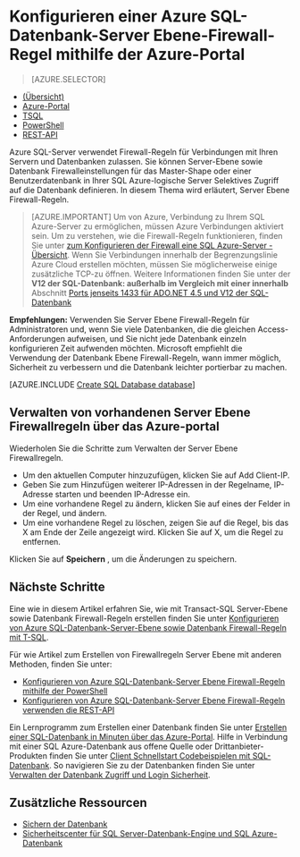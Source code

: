 <properties
    pageTitle="Konfigurieren eine SQL-Datenbank-Server Ebene Firewall-Regel | Microsoft Azure"
    description="Informationen Sie zum Konfigurieren der Firewall für IP-Adressen, die SQL Azure-Server zugreifen."
    services="sql-database"
    documentationCenter=""
    authors="BYHAM"
    manager="jhubbard"
    editor=""/>


<tags
    ms.service="sql-database"
    ms.workload="data-management"
    ms.tgt_pltfrm="na"
    ms.devlang="dotnet"
    ms.topic="article" 
    ms.date="08/30/2016"
    ms.author="rickbyh;carlrab"/>


# <a name="configure-an-azure-sql-database-server-level-firewall-rule-using-the-azure-portal"></a>Konfigurieren einer Azure SQL-Datenbank-Server Ebene-Firewall-Regel mithilfe der Azure-Portal


> [AZURE.SELECTOR]
- [(Übersicht)](sql-database-firewall-configure.md)
- [Azure-Portal](sql-database-configure-firewall-settings.md)
- [TSQL](sql-database-configure-firewall-settings-tsql.md)
- [PowerShell](sql-database-configure-firewall-settings-powershell.md)
- [REST-API](sql-database-configure-firewall-settings-rest.md)

Azure SQL-Server verwendet Firewall-Regeln für Verbindungen mit Ihren Servern und Datenbanken zulassen. Sie können Server-Ebene sowie Datenbank Firewalleinstellungen für das Master-Shape oder einer Benutzerdatenbank in Ihrer SQL Azure-logische Server Selektives Zugriff auf die Datenbank definieren. In diesem Thema wird erläutert, Server Ebene Firewall-Regeln.

> [AZURE.IMPORTANT] Um von Azure, Verbindung zu Ihrem SQL Azure-Server zu ermöglichen, müssen Azure Verbindungen aktiviert sein. Um zu verstehen, wie die Firewall-Regeln funktionieren, finden Sie unter [zum Konfigurieren der Firewall eine SQL Azure-Server \- Übersicht](sql-database-firewall-configure.md). Wenn Sie Verbindungen innerhalb der Begrenzungslinie Azure Cloud erstellen möchten, müssen Sie möglicherweise einige zusätzliche TCP-zu öffnen. Weitere Informationen finden Sie unter der **V12 der SQL-Datenbank: außerhalb im Vergleich mit einer innerhalb** Abschnitt [Ports jenseits 1433 für ADO.NET 4.5 und V12 der SQL-Datenbank](sql-database-develop-direct-route-ports-adonet-v12.md)

**Empfehlungen:** Verwenden Sie Server Ebene Firewall-Regeln für Administratoren und, wenn Sie viele Datenbanken, die die gleichen Access-Anforderungen aufweisen, und Sie nicht jede Datenbank einzeln konfigurieren Zeit aufwenden möchten. Microsoft empfiehlt die Verwendung der Datenbank Ebene Firewall-Regeln, wann immer möglich, Sicherheit zu verbessern und die Datenbank leichter portierbar zu machen.

[AZURE.INCLUDE [Create SQL Database database](../../includes/sql-database-create-new-server-firewall-portal.md)]

## <a name="manage-existing-server-level-firewall-rules-through-the-azure-portal"></a>Verwalten von vorhandenen Server Ebene Firewallregeln über das Azure-portal

Wiederholen Sie die Schritte zum Verwalten der Server Ebene Firewallregeln.

- Um den aktuellen Computer hinzuzufügen, klicken Sie auf Add Client-IP.
- Geben Sie zum Hinzufügen weiterer IP-Adressen in der Regelname, IP-Adresse starten und beenden IP-Adresse ein.
- Um eine vorhandene Regel zu ändern, klicken Sie auf eines der Felder in der Regel, und ändern.
- Um eine vorhandene Regel zu löschen, zeigen Sie auf die Regel, bis das X am Ende der Zeile angezeigt wird. Klicken Sie auf X, um die Regel zu entfernen.

Klicken Sie auf **Speichern** , um die Änderungen zu speichern.

## <a name="next-steps"></a>Nächste Schritte

Eine wie in diesem Artikel erfahren Sie, wie mit Transact-SQL Server-Ebene sowie Datenbank Firewall-Regeln erstellen finden Sie unter [Konfigurieren von Azure SQL-Datenbank-Server-Ebene sowie Datenbank Firewall-Regeln mit T-SQL](sql-database-configure-firewall-settings-tsql.md). 

Für wie Artikel zum Erstellen von Firewallregeln Server Ebene mit anderen Methoden, finden Sie unter: 

- [Konfigurieren von Azure SQL-Datenbank-Server Ebene Firewall-Regeln mithilfe der PowerShell](sql-database-configure-firewall-settings-powershell.md)
- [Konfigurieren von Azure SQL-Datenbank-Server Ebene Firewall-Regeln verwenden die REST-API](sql-database-configure-firewall-settings-rest.md)

Ein Lernprogramm zum Erstellen einer Datenbank finden Sie unter [Erstellen einer SQL-Datenbank in Minuten über das Azure-Portal](sql-database-get-started.md).
Hilfe in Verbindung mit einer SQL Azure-Datenbank aus offene Quelle oder Drittanbieter-Produkten finden Sie unter [Client Schnellstart Codebeispielen mit SQL-Datenbank](https://msdn.microsoft.com/library/azure/ee336282.aspx).
So navigieren Sie zu der Datenbanken finden Sie unter [Verwalten der Datenbank Zugriff und Login Sicherheit](https://msdn.microsoft.com/library/azure/ee336235.aspx).


## <a name="additional-resources"></a>Zusätzliche Ressourcen

- [Sichern der Datenbank](sql-database-security.md)
- [Sicherheitscenter für SQL Server-Datenbank-Engine und SQL Azure-Datenbank](https://msdn.microsoft.com/library/bb510589)


<!--Image references-->
[1]: ./media/sql-database-configure-firewall-settings/AzurePortalBrowseForFirewall.png
[2]: ./media/sql-database-configure-firewall-settings/AzurePortalFirewallSettings.png
<!--anchors-->

 
